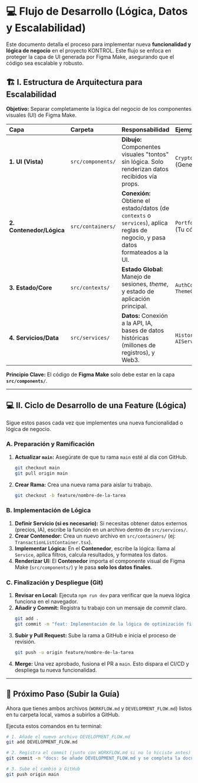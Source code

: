 # 💻 Flujo de Desarrollo (Lógica, Datos y Escalabilidad)

Este documento detalla el proceso para implementar nueva **funcionalidad y lógica de negocio** en el proyecto KONTROL. Este flujo se enfoca en proteger la capa de UI generada por Figma Make, asegurando que el código sea escalable y robusto.

## 🏗️ I. Estructura de Arquitectura para Escalabilidad

**Objetivo:** Separar completamente la lógica del negocio de los componentes visuales (UI) de Figma Make.

| Capa | Carpeta | Responsabilidad | Ejemplo de Contenido |
| :--- | :--- | :--- | :--- |
| **1. UI (Vista)** | `src/components/` | **Dibujo:** Componentes visuales "tontos" sin lógica. Solo renderizan datos recibidos vía props. | `CryptoBalanceCard.tsx` (Generado por Figma Make) |
| **2. Contenedor/Lógica** | `src/containers/` | **Conexión:** Obtiene el estado/datos (de `contexts` o `services`), aplica reglas de negocio, y pasa datos formateados a la UI. | `PortfolioSummaryContainer.tsx` (Tu código manual) |
| **3. Estado/Core** | `src/contexts/` | **Estado Global:** Manejo de sesiones, *theme*, y estado de aplicación principal. | `AuthContext.tsx`, `ThemeContext.tsx` |
| **4. Servicios/Data** | `src/services/` | **Datos:** Conexión a la API, IA, bases de datos históricas (millones de registros), y Web3. | `HistoricalDataService.ts`, `AIService.ts` |

**Principio Clave:** El código de **Figma Make** solo debe estar en la capa **`src/components/`**.

---

## 💻 II. Ciclo de Desarrollo de una Feature (Lógica)

Sigue estos pasos cada vez que implementes una nueva funcionalidad o lógica de negocio.

### A. Preparación y Ramificación

1.  **Actualizar `main`:** Asegúrate de que tu rama `main` esté al día con GitHub.
    ```bash
    git checkout main
    git pull origin main
    ```
2.  **Crear Rama:** Crea una nueva rama para aislar tu trabajo.
    ```bash
    git checkout -b feature/nombre-de-la-tarea
    ```

### B. Implementación de Lógica

1.  **Definir Servicio (si es necesario):** Si necesitas obtener datos externos (precios, IA), escribe la función en un archivo dentro de `src/services/`.
2.  **Crear Contenedor:** Crea un nuevo archivo en `src/containers/` (ej: `TransactionListContainer.tsx`).
3.  **Implementar Lógica:** En el **Contenedor**, escribe la lógica: llama al `Service`, aplica filtros, calcula resultados, y formatea los datos.
4.  **Renderizar UI:** El **Contenedor** importa el componente visual de Figma Make (`src/components/`) y le pasa **solo los datos finales**.

### C. Finalización y Despliegue (Git)

1.  **Revisar en Local:** Ejecuta `npm run dev` para verificar que la nueva lógica funciona en el navegador.
2.  **Añadir y Commit:** Registra tu trabajo con un mensaje de *commit* claro.
    ```bash
    git add .
    git commit -m "feat: Implementación de la lógica de optimización fiscal."
    ```
3.  **Subir y Pull Request:** Sube la rama a GitHub e inicia el proceso de revisión.
    ```bash
    git push -u origin feature/nombre-de-la-tarea
    ```
4.  **Merge:** Una vez aprobado, fusiona el PR a `main`. Esto dispara el CI/CD y despliega tu nueva funcionalidad.

---

## 🎯 Próximo Paso (Subir la Guía)

Ahora que tienes ambos archivos (`WORKFLOW.md` y `DEVELOPMENT_FLOW.md`) listos en tu carpeta local, vamos a subirlos a GitHub.

Ejecuta estos comandos en tu terminal:

```bash
# 1. Añade el nuevo archivo DEVELOPMENT_FLOW.md
git add DEVELOPMENT_FLOW.md

# 2. Registra el commit (junto con WORKFLOW.md si no lo hiciste antes)
git commit -m "docs: Se añade DEVELOPMENT_FLOW.md y se completa la documentación del workflow."

# 3. Sube el cambio a GitHub
git push origin main